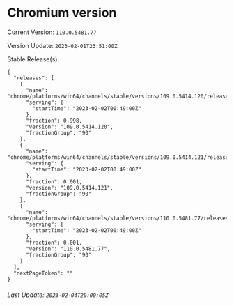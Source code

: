 # Chromium version

Current Version: `110.0.5481.77`

Version Update: `2023-02-01T23:51:00Z`

Stable Release(s):
```
{
  "releases": [
    {
      "name": "chrome/platforms/win64/channels/stable/versions/109.0.5414.120/releases/1675298940",
      "serving": {
        "startTime": "2023-02-02T00:49:00Z"
      },
      "fraction": 0.998,
      "version": "109.0.5414.120",
      "fractionGroup": "90"
    },
    {
      "name": "chrome/platforms/win64/channels/stable/versions/109.0.5414.121/releases/1675298940",
      "serving": {
        "startTime": "2023-02-02T00:49:00Z"
      },
      "fraction": 0.001,
      "version": "109.0.5414.121",
      "fractionGroup": "90"
    },
    {
      "name": "chrome/platforms/win64/channels/stable/versions/110.0.5481.77/releases/1675298940",
      "serving": {
        "startTime": "2023-02-02T00:49:00Z"
      },
      "fraction": 0.001,
      "version": "110.0.5481.77",
      "fractionGroup": "90"
    }
  ],
  "nextPageToken": ""
}
```

###### Last Update: `2023-02-04T20:00:05Z`
        
